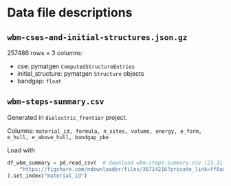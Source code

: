 # Data file descriptions

## `wbm-cses-and-initial-structures.json.gz`

257486 rows × 3 columns:

- cse: pymatgen `ComputedStructureEntries`
- initial_structure: pymatgen `Structure` objects
- bandgap: `float`

## `wbm-steps-summary.csv`

Generated in `dielectric_frontier` project.

Columns: `material_id, formula, n_sites, volume, energy, e_form, e_hull, e_above_hull, bandgap_pbe`

Load with

```py
df_wbm_summary = pd.read_csv(  # download wbm-steps-summary.csv (23.31 MB)
    "https://figshare.com/ndownloader/files/36714216?private_link=ff0ad14505f9624f0c05"
).set_index("material_id")
```
